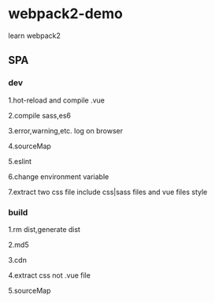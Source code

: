 # webpack2-demo
learn webpack2

## SPA

### dev

1.hot-reload and compile .vue

2.compile sass,es6

3.error,warning,etc. log on browser

4.sourceMap

5.eslint

6.change environment variable

7.extract two css file include css|sass files and vue files style

### build

1.rm dist,generate dist

2.md5

3.cdn

4.extract css not .vue file

5.sourceMap
